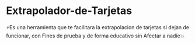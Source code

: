 # Extrapolador-de-Tarjetas

⚡Es una herramienta que te facilitara la extrapolacion de tarjetas si dejan de funcionar, con Fines de prueba y de forma educativo sin Afectar a nadie💥
